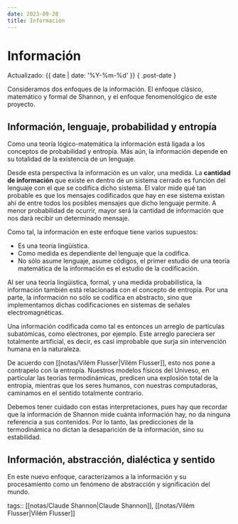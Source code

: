 ```yaml
---
date: 2023-09-28
title: Información
---
```


# Información

Actualizado: {{ date | date: '%Y-%m-%d' }} { .post-date }

Consideramos dos enfoques de la información. El enfoque clásico, matemático y formal de Shannon, y el enfoque fenomenológico de este proyecto.

## Información, lenguaje, probabilidad y entropía

Como una teoría lógico-matemática la información está ligada a los conceptos de probabilidad y entropía. Más aún, la información depende en su totalidad de la existencia de un lenguaje.

Desde esta perspectiva la información es un valor, una medida. La **cantidad de información** que existe en dentro de un sistema cerrado es función del lenguaje con el que se codifica dicho sistema. El valor mide qué tan probable es que los mensajes codificados que hay en ese sistema existan ahí de entre todos los posibles mensajes que dicho lenguaje permite. A menor probabilidad de ocurrir, mayor será la cantidad de información que nos dará recibir un determinado mensaje.

Como tal, la información en este enfoque tiene varios supuestos:

- Es una teoría lingüística.
- Como medida es dependiente del lenguaje que la codifica.
- No sólo asume lenguaje, asume códigos, el primer estudio de una teoría matemática de la información es el estudio de la codificación.

Al ser una teoría lingüistica, formal, y una medida probabilística, la información también está relacionada con el concepto de entropía. Por una parte, la información no sólo se codifica en abstracto, sino que implementamos dichas codificaciones en sistemas de señales electromagnéticas.

Una información codificada como tal es entonces un arreglo de partículas subatómicas, como electrones, por ejemplo. Este arreglo pareciera ser totalmente artificial, es decir, es casi improbable que surja sin intervención humana en la naturaleza. 

De acuerdo con [[notas/Vilém Flusser|Vilém Flusser]], esto nos pone a contrapelo con la entropía. Nuestros modelos físicos del Univeso, en particular las teorías termodinámicas, predicen una explosión total de la entropía, mientras que los seres humanos, con nuestras computadoras, caminamos en el sentido totalmente contrario.

Debemos tener cuidado con estas interpretaciones, pues hay que recordar que la información de Shannon mide cuánta información hay, no da ninguna referencia a sus contenidos. Por lo tanto, las predicciones de la termodinámica no dictan la desaparición de la información, sino su estabilidad.

## Información, abstracción, dialéctica y sentido

En este nuevo enfoque, caracterizamos a la información y su procesamiento como un fenómeno de abstracción y significación del mundo.

tags:: [[notas/Claude Shannon|Claude Shannon]], [[notas/Vilém Flusser|Vilém Flusser]]
